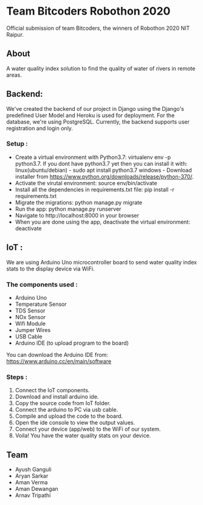 # Team Bitcoders Robothon 2020
Official submission of team Bitcoders, the winners of Robothon 2020 NIT Raipur.

## About
A water quality index solution to find the quality of water of rivers in remote areas. 

## Backend:

We've created the backend of our project in Django using the Django's predefined User Model and Heroku is used for deployment. For the database, we're using PostgreSQL. Currently, the backend supports user registration and login only. 

### Setup :
  - Create a virtual environment with Python3.7: virtualenv env -p python3.7. If you dont have python3.7 yet then you can install it with:
  linux(ubuntu/debian) - sudo apt install python3.7
   windows - Download installer from https://www.python.org/downloads/release/python-370/.
  - Activate the virutal environment: source env/bin/activate
  - Install all the dependencies in requirements.txt file: pip install -r requirements.txt
  - Migrate the migrations: python manage.py migrate
  - Run the app: python manage.py runserver
  - Navigate to http://localhost:8000 in your browser
  - When you are done using the app, deactivate the virtual environment: deactivate

## IoT :

We are using Arduino Uno microcontroller board to send water quality index stats to the display device via WiFi.

### The components used :

* Arduino Uno
* Temperature Sensor
* TDS Sensor
* NOx Sensor
* Wifi Module
* Jumper Wires
* USB Cable
* Arduino IDE (to upload program to the board)

You can download the Arduino IDE from: https://www.arduino.cc/en/main/software

### Steps :

1. Connect the IoT components.
2. Download and install arduino ide.
3. Copy the source code from IoT folder.
4. Connect the arduino to PC via usb cable.
5. Compile and upload the code to the board.
6. Open the ide console to view the output values.
7. Connect your device (app/web) to the WiFi of our system.
8. Voila! You have the water quality stats on your device.

## Team
* Ayush Ganguli
* Aryan Sarkar
* Aman Verma
* Aman Dewangan
* Arnav Tripathi